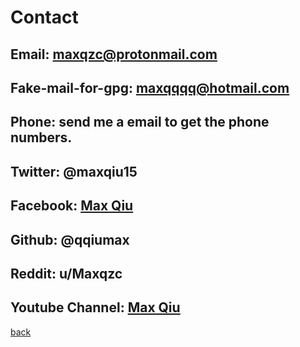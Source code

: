 # Contact
## Email: <maxqzc@protonmail.com>
## Fake-mail-for-gpg: maxqqqq@hotmail.com
## Phone: send me a email to get the phone numbers.
## Twitter: @maxqiu15
## Facebook: [Max Qiu](https://facebook.com/maxqzc)
## Github: @qqiumax
## Reddit: u/Maxqzc
## Youtube Channel: [Max Qiu](https://www.youtube.com/channel/UCTZyihtvJyL0JrHyt9be7sA/)
[back](https://qqiumax.github.io/home)

